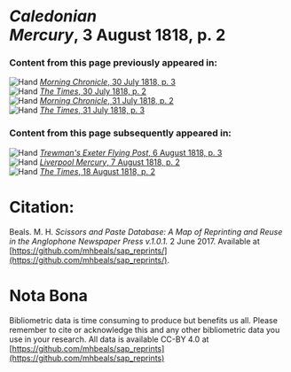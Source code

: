 # *Caledonian Mercury*, 3 August 1818, p. 2  
  
### Content from this page previously appeared in:  
![Hand](http://scissorsandpaste.net/wp-content/uploads/2017/06/smallhandpointer.png) [*Morning Chronicle*, 30 July 1818, p. 3](https://mhbeals.github.io/sap_html/Morning-Chronicle/Morning-Chronicle-30-July-1818-p-3)  
![Hand](http://scissorsandpaste.net/wp-content/uploads/2017/06/smallhandpointer.png) [*The Times*, 30 July 1818, p. 2](https://mhbeals.github.io/sap_html/The-Times/The-Times-30-July-1818-p-2)  
![Hand](http://scissorsandpaste.net/wp-content/uploads/2017/06/smallhandpointer.png) [*Morning Chronicle*, 31 July 1818, p. 2](https://mhbeals.github.io/sap_html/Morning-Chronicle/Morning-Chronicle-31-July-1818-p-2)  
![Hand](http://scissorsandpaste.net/wp-content/uploads/2017/06/smallhandpointer.png) [*The Times*, 31 July 1818, p. 3](https://mhbeals.github.io/sap_html/The-Times/The-Times-31-July-1818-p-3)  
  
### Content from this page subsequently appeared in:  
![Hand](http://scissorsandpaste.net/wp-content/uploads/2017/06/smallhandpointer.png) [*Trewman's Exeter Flying Post*, 6 August 1818, p. 3](https://mhbeals.github.io/sap_html/Trewman's-Exeter-Flying-Post/Trewman's-Exeter-Flying-Post-6-August-1818-p-3)  
![Hand](http://scissorsandpaste.net/wp-content/uploads/2017/06/smallhandpointer.png) [*Liverpool Mercury*, 7 August 1818, p. 2](https://mhbeals.github.io/sap_html/Liverpool-Mercury/Liverpool-Mercury-7-August-1818-p-2)  
![Hand](http://scissorsandpaste.net/wp-content/uploads/2017/06/smallhandpointer.png) [*The Times*, 18 August 1818, p. 2](https://mhbeals.github.io/sap_html/The-Times/The-Times-18-August-1818-p-2)  


# Citation: 

Beals. M. H. *Scissors and Paste Database: A Map of Reprinting and Reuse in the Anglophone Newspaper Press v.1.0.1.* 2 June 2017. Available at [https://github.com/mhbeals/sap_reprints/](https://github.com/mhbeals/sap_reprints/). 

# Nota Bona

Bibliometric data is time consuming to produce but benefits us all. Please remember to cite or acknowledge this and any other bibliometric data you use in your research. All data is available CC-BY 4.0 at [https://github.com/mhbeals/sap_reprints](https://github.com/mhbeals/sap_reprints)